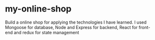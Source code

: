 # my-online-shop
Build a online shop for applying the technologies I have learned. I used Mongoose for database, Node and Express for backend, React for front-end and redux for state management
